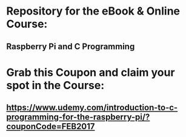 # Repository for the eBook & Online Course:

## Raspberry Pi and C Programming

# Grab this Coupon and claim your spot in the Course:
## https://www.udemy.com/introduction-to-c-programming-for-the-raspberry-pi/?couponCode=FEB2017
